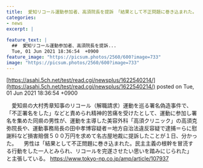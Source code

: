 ```yaml
---
title:  愛知リコール運動参加者、高須院長を提訴　「結果として不正問題に巻き込まれた。リコールを完遂させたい思いを踏みにじられた」  
categories:
- news
excerpt: |
  
feature_text: |
  ##  愛知リコール運動参加者、高須院長を提訴...
  Tue, 01 Jun 2021 18:36:54  +0900
feature_image: "https://picsum.photos/2560/600?image=733"
image: "https://picsum.photos/2560/600?image=733"
---
```


[https://asahi.5ch.net/test/read.cgi/newsplus/1622540214/](https://asahi.5ch.net/test/read.cgi/newsplus/1622540214/)
posted on Tue, 01 Jun 2021 18:36:54  +0900

<!--more-->

　愛知県の大村秀章知事のリコール（解職請求）運動を巡る署名偽造事件で、「不正署名をした」などと責められ精神的苦痛を受けたとして、運動に参加し署名を集めた同県の男性が、運動を主導した美容外科「高須クリニック」の高須克弥院長や、運動事務局長の田中孝博容疑者＝地方自治法違反容疑で逮捕＝らに慰謝料など損害賠償５００万円を求めて名古屋地裁に提訴したことが１日、分かった。 　男性は「結果として不正問題に巻き込まれた。民主主義の根幹を冒涜する行動をした一人とみられ、リコールを完遂させたい思いを踏みにじられた」と主張している。 https://www.tokyo-np.co.jp/amp/article/107937
